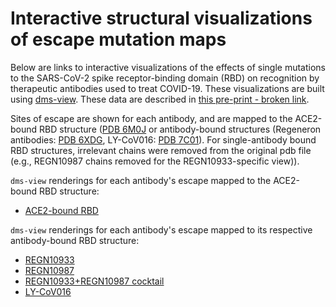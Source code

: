 # Interactive structural visualizations of escape mutation maps

Below are links to interactive visualizations of the effects of single mutations to the SARS-CoV-2 spike receptor-binding domain (RBD) on recognition by therapeutic antibodies used to treat COVID-19. These visualizations are built using [dms-view](https://dms-view.github.io/docs/). These data are described in [this pre-print - broken link](link).

Sites of escape are shown for each antibody, and are mapped to the ACE2-bound RBD structure ([PDB 6M0J](https://www.rcsb.org/structure/6M0J) or antibody-bound structures (Regeneron antibodies: [PDB 6XDG](https://www.rcsb.org/structure/6XDG), LY-CoV016: [PDB 7C01](https://www.rcsb.org/structure/7C01)). For single-antibody bound RBD structures, irrelevant chains were removed from the original pdb file (e.g., REGN10987 chains removed for the REGN10933-specific view)). 

`dms-view` renderings for each antibody's escape mapped to the ACE2-bound RBD structure:
 - <a href="https://dms-view.github.io/?markdown-url=https%3A%2F%2Fraw.githubusercontent.com%2Fjbloomlab%2FSARS-CoV-2-RBD_MAP_clinical_Abs%2Fmain%2Fdata%2Fdms-view_metadata.md&pdb-url=https%3A%2F%2Fraw.githubusercontent.com%2Fjbloomlab%2FSARS-CoV-2-RBD_MAP_clinical_Abs%2Fmain%2Fdata%2Fpdbs%2F6M0J.pdb&data-url=https%3A%2F%2Fraw.githubusercontent.com%2Fjbloomlab%2FSARS-CoV-2-RBD_MAP_clinical_Abs%2Fmain%2Fresults%2Fsupp_data%2FREGN_and_LY-CoV016_6m0j_dms-view_data.csv&condition=LY-CoV016&site_metric=site_total+escape&mutation_metric=mut_escape+color+ACE2+bind&selected_sites=405%2C417%2C420%2C421%2C455%2C456%2C460%2C472%2C473%2C475%2C476%2C486%2C487%2C489%2C504&protein-data-color=&protein-other-color=pink" target="_blank">ACE2-bound RBD</a> 

`dms-view` renderings for each antibody's escape mapped to its respective antibody-bound RBD structure:
 - <a href="https://dms-view.github.io/?markdown-url=https%3A%2F%2Fraw.githubusercontent.com%2Fjbloomlab%2FSARS-CoV-2-RBD_MAP_clinical_Abs%2Fmain%2Fdata%2Fdms-view_metadata.md&pdb-url=https%3A%2F%2Fraw.githubusercontent.com%2Fjbloomlab%2FSARS-CoV-2-RBD_MAP_clinical_Abs%2Fmain%2Fdata%2Fpdbs%2F6xdg_REGN10933-only.pdb&data-url=https%3A%2F%2Fraw.githubusercontent.com%2Fjbloomlab%2FSARS-CoV-2-RBD_MAP_clinical_Abs%2Fmain%2Fresults%2Fsupp_data%2FREGN_and_LY-CoV016_6xdg_REGN10933_dms-view_data.csv&condition=REGN10933&site_metric=site_total+escape&mutation_metric=mut_escape+color+ACE2+bind&selected_sites=417%2C453%2C455%2C456%2C475%2C476%2C484%2C485%2C486%2C487%2C489%2C493&protein-data-color=&protein-other-color=indigo" target="_blank">REGN10933</a> 
 - <a href="https://dms-view.github.io/?markdown-url=https%3A%2F%2Fraw.githubusercontent.com%2Fjbloomlab%2FSARS-CoV-2-RBD_MAP_clinical_Abs%2Fmain%2Fdata%2Fdms-view_metadata.md&pdb-url=https%3A%2F%2Fraw.githubusercontent.com%2Fjbloomlab%2FSARS-CoV-2-RBD_MAP_clinical_Abs%2Fmain%2Fdata%2Fpdbs%2F6xdg_REGN10987-only.pdb&data-url=https%3A%2F%2Fraw.githubusercontent.com%2Fjbloomlab%2FSARS-CoV-2-RBD_MAP_clinical_Abs%2Fmain%2Fresults%2Fsupp_data%2FREGN_and_LY-CoV016_6xdg_REGN10987_dms-view_data.csv&condition=REGN10987&site_metric=site_total+escape&mutation_metric=mut_escape+color+ACE2+bind&selected_sites=439%2C440%2C443%2C444%2C445%2C446%2C447%2C448%2C450%2C499&protein-data-color=&protein-other-color=indigo" target="_blank">REGN10987</a> 
 - <a href="https://dms-view.github.io/?markdown-url=https%3A%2F%2Fraw.githubusercontent.com%2Fjbloomlab%2FSARS-CoV-2-RBD_MAP_clinical_Abs%2Fmain%2Fdata%2Fdms-view_metadata.md&pdb-url=https%3A%2F%2Fraw.githubusercontent.com%2Fjbloomlab%2FSARS-CoV-2-RBD_MAP_clinical_Abs%2Fmain%2Fdata%2Fpdbs%2F6xdg.pdb&data-url=https%3A%2F%2Fraw.githubusercontent.com%2Fjbloomlab%2FSARS-CoV-2-RBD_MAP_clinical_Abs%2Fmain%2Fresults%2Fsupp_data%2FREGN_and_LY-CoV016_6xdg_dms-view_data.csv&condition=REGN10933+%2B+REGN10987&site_metric=site_total+escape&mutation_metric=mut_escape+color+ACE2+bind&selected_sites=406%2C493&protein-data-color=&protein-other-color=indigo" target="_blank">REGN10933+REGN10987 cocktail</a> 
 - <a href="https://dms-view.github.io/?markdown-url=https%3A%2F%2Fraw.githubusercontent.com%2Fjbloomlab%2FSARS-CoV-2-RBD_MAP_clinical_Abs%2Fmain%2Fdata%2Fdms-view_metadata.md&pdb-url=https%3A%2F%2Fraw.githubusercontent.com%2Fjbloomlab%2FSARS-CoV-2-RBD_MAP_clinical_Abs%2Fmain%2Fdata%2Fpdbs%2F7c01_single.pdb&data-url=https%3A%2F%2Fraw.githubusercontent.com%2Fjbloomlab%2FSARS-CoV-2-RBD_MAP_clinical_Abs%2Fmain%2Fresults%2Fsupp_data%2FREGN_and_LY-CoV016_7c01_dms-view_data.csv&condition=LY-CoV016&site_metric=site_total+escape&mutation_metric=mut_escape+color+ACE2+bind&selected_sites=405%2C415%2C417%2C420%2C421%2C455%2C456%2C460%2C472%2C473%2C475%2C476%2C484%2C485%2C486%2C487%2C489%2C493%2C501%2C504&protein-data-color=&protein-other-color=indigo" target="_blank">LY-CoV016</a> 

 